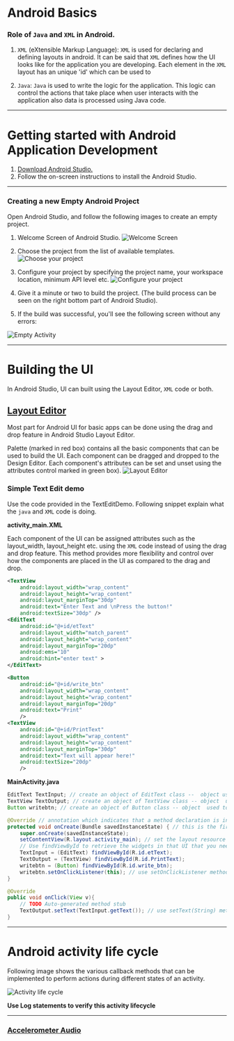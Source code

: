 # Android Basics
### Role of `Java` and `XML` in Android.
1. `XML` (eXtensible Markup Language): `XML` is used for declaring and defining layouts in android. It can be said that `XML` defines how the UI looks like for the application you are developing. Each element in the `XML` layout has an unique 'id' which can be used to

2. `Java`: `Java` is used to write the logic for the application. This logic can control the actions that take place when user interacts with the application also data is processed using Java code.

---

# Getting started with Android Application Development

1. [Download Android Studio.](https://developer.android.com/studio/index.html)
2. Follow the on-screen instructions to install the Android Studio.

---

### Creating a new Empty Android Project
Open Android Studio, and follow the following images to create an empty project.

1. Welcome Screen of Android Studio.
![Welcome Screen](./images/welcome_to_studio.png)

2. Choose the project from the list of available templates.
![Choose your project](./images/choose_your_project.png)

3. Configure your project by specifying the project name, your workspace location, minimum API level etc.
![Configure your project](./images/configure_your_project.png)

4. Give it a minute or two to build the project. (The build process can be seen on the right bottom part of Android Studio).

5. If the build was successful, you'll see the following screen without any errors:

![Empty Activity](./images/empty_activity.png)

---

# Building the UI
In Android Studio, UI can built using the Layout Editor, `XML` code or both.

## [Layout Editor](https://developer.android.com/studio/write/layout-editor)

Most part for Android UI for basic apps can be done using the drag and drop feature in Android Studio Layout Editor.

Palette (marked in red box) contains all the basic components that can be used to build the UI. Each component can be dragged and dropped to the Design Editor. Each component's attributes can be set and unset using the attributes control marked in green box).
![Layout Editor](./images/layout_editor.png)

### Simple Text Edit demo

Use the code provided in the TextEditDemo. Following snippet explain what the `java` and `XML` code is doing.

**activity_main.XML**

Each component of the UI can be assigned attributes such as the layout_width, layout_height etc. using the `XML` code instead of using the drag and drop feature. This method provides more flexibility and control over how the components are placed in the UI as compared to the drag and drop.

```XML
<TextView
    android:layout_width="wrap_content"
    android:layout_height="wrap_content"
    android:layout_marginTop="30dp"
    android:text="Enter Text and \nPress the button!"
    android:textSize="30dp" />
<EditText
    android:id="@+id/etText"
    android:layout_width="match_parent"
    android:layout_height="wrap_content"
    android:layout_marginTop="20dp"
    android:ems="10"
    android:hint="enter text" >
</EditText>

<Button
    android:id="@+id/write_btn"
    android:layout_width="wrap_content"
    android:layout_height="wrap_content"
    android:layout_marginTop="20dp"
    android:text="Print"
    />
<TextView
    android:id="@+id/PrintText"
    android:layout_width="wrap_content"
    android:layout_height="wrap_content"
    android:layout_marginTop="30dp"
    android:text="Text will appear here!"
    android:textSize="20dp"
    />
```

**MainActivity.java**

```java
EditText TextInput; // create an object of EditText class --  object used to get the user input
TextView TextOutput; // create an object of TextView class -- object  used to display the output text in the screen
Button writebtn; // create an object of Button class -- object  used to define actions to take place when user interacts with the button

@Override // annotation which indicates that a method declaration is intended to override a method declaration in a supertype
protected void onCreate(Bundle savedInstanceState) { // this is the first function that is called when the activity is initialized. Usually setContentView(int) is called here followed by other initializations.
    super.onCreate(savedInstanceState);
    setContentView(R.layout.activity_main); // set the layout resource defining your UI
    // Use findViewById to retrieve the widgets in that UI that you need to interact with programmatically.
    TextInput = (EditText) findViewById(R.id.etText);
    TextOutput = (TextView) findViewById(R.id.PrintText);
    writebtn = (Button) findViewById(R.id.write_btn);
    writebtn.setOnClickListener(this); // use setOnClickListener method to listen to user interaction with the button
}

@Override
public void onClick(View v){
    // TODO Auto-generated method stub
    TextOutput.setText(TextInput.getText()); // use setText(String) method to display text on the screen
}
```

---

# Android activity life cycle

Following image shows the various callback methods that can be implemented to perform actions during different states of an activity.

![Activity life cycle](https://developer.android.com/images/activity_lifecycle.png)

**Use Log statements to verify this activity lifecycle**

---
### [Accelerometer Audio](./Desmos/AccelerometerAudio/README.md)
